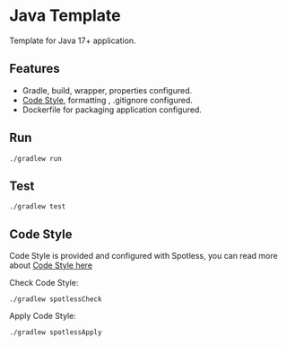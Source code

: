 # Java Template

Template for Java 17+ application.

## Features
- Gradle, build, wrapper, properties configured.
- [Code Style](https://goodforgod.dev/posts/3/), formatting , .gitignore configured.
- Dockerfile for packaging application configured.

## Run

```shell
./gradlew run
```

## Test

```shell
./gradlew test
```

## Code Style

Code Style is provided and configured with Spotless, you can read more about [Code Style here](https://goodforgod.dev/posts/3/)

Check Code Style:

```shell
./gradlew spotlessCheck
```

Apply Code Style:

```shell
./gradlew spotlessApply
```
